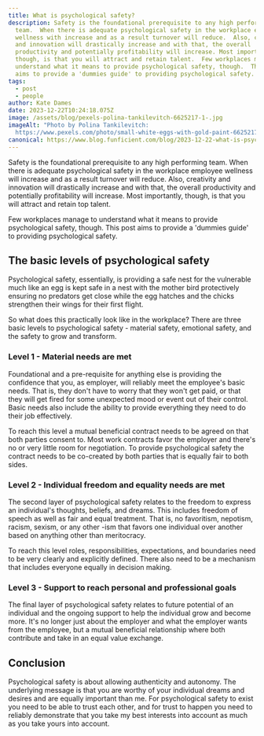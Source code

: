 ```yaml
---
title: What is psychological safety?
description: Safety is the foundational prerequisite to any high performing
  team.  When there is adequate psychological safety in the workplace employee
  wellness with increase and as a result turnover will reduce.  Also, creativity
  and innovation will drastically increase and with that, the overall
  productivity and potentially profitability will increase. Most importantly,
  though, is that you will attract and retain talent.  Few workplaces manage to
  understand what it means to provide psychological safety, though.  This post
  aims to provide a 'dummies guide' to providing psychological safety.
tags:
  - post
  - people
author: Kate Dames
date: 2023-12-22T10:24:18.075Z
image: /assets/blog/pexels-polina-tankilevitch-6625217-1-.jpg
imageAlt: "Photo by Polina Tankilevitch:
  https://www.pexels.com/photo/small-white-eggs-with-gold-paint-6625217/"
canonical: https://www.blog.funficient.com/blog/2023-12-22-what-is-psychological-safety/
---
```

Safety is the foundational prerequisite to any high performing team.  When there is adequate psychological safety in the workplace employee wellness will increase and as a result turnover will reduce.  Also, creativity and innovation will drastically increase and with that, the overall productivity and potentially profitability will increase. Most importantly, though, is that you will attract and retain top talent.

Few workplaces manage to understand what it means to provide psychological safety, though.  This post aims to provide a 'dummies guide' to providing psychological safety.

## The basic levels of psychological safety

Psychological safety, essentially, is providing a safe nest for the vulnerable much like an egg is kept safe in a nest with the mother bird protectively ensuring no predators get close while the egg hatches and the chicks strengthen their wings for their first flight.  

So what does this practically look like in the workplace?  There are three basic levels to psychological safety - material safety, emotional safety, and the safety to grow and transform.

### Level 1 - Material needs are met

 Foundational and a pre-requisite for anything else is providing the confidence that you, as employer, will reliably meet the employee's basic needs.  That is, they don't have to worry that they won't get paid, or that they will get fired for some unexpected mood or event out of their control.  Basic needs also include the ability to provide everything they need to do their job effectively. 

To reach this level a mutual beneficial contract needs to be agreed on that both parties consent to.  Most work contracts favor the employer and there's no or very little room for negotiation.  To provide psychological safety the contract needs to be co-created by both parties that is equally fair to both sides. 

### Level 2 - Individual freedom and equality needs are met

The second layer of psychological safety relates to the freedom to express an individual's thoughts, beliefs, and dreams.  This includes freedom of speech as well as fair and equal treatment.  That is, no favoritism, nepotism, racism, sexism, or any other -ism that favors one individual over another based on anything other than meritocracy.

To reach this level roles, responsibilities, expectations, and boundaries need to be very clearly and explicitly defined.  There also need to be a mechanism that includes everyone equally in decision making.

### Level 3 - Support to reach personal and professional goals

The final layer of psychological safety relates to future potential of an individual and the ongoing support to help the individual grow and become more.  It's no longer just about the employer and what the employer wants from the employee, but a mutual beneficial relationship where both contribute and take in an equal value exchange.

## Conclusion

Psychological safety is about allowing authenticity and autonomy.  The underlying message is that you are worthy of your individual dreams and desires and are equally important than me.  For psychological safety to exist you need to be able to trust each other, and for trust to happen you need to reliably demonstrate that you take my best interests into account as much as you take yours into account.